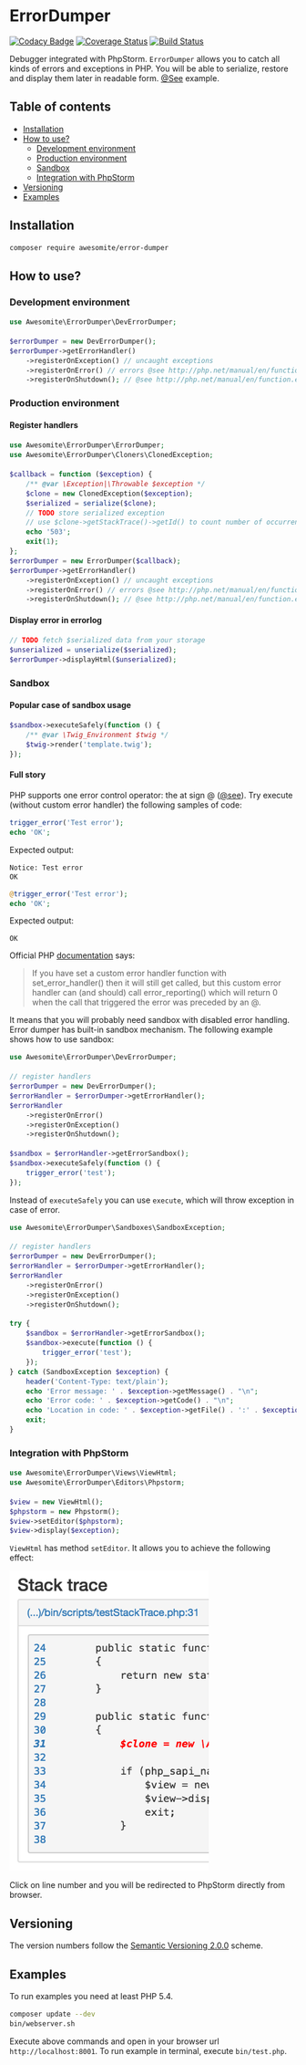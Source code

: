 # ErrorDumper

[![Codacy Badge](https://api.codacy.com/project/badge/Grade/b86e39c038464d70916e79fb39ea11cc)](https://www.codacy.com/app/awesomite/error-dumper?utm_source=github.com&amp;utm_medium=referral&amp;utm_content=awesomite/error-dumper&amp;utm_campaign=Badge_Grade)
[![Coverage Status](https://coveralls.io/repos/github/awesomite/error-dumper/badge.svg?branch=master)](https://coveralls.io/github/awesomite/error-dumper?branch=master)
[![Build Status](https://travis-ci.org/awesomite/error-dumper.svg?branch=master)](https://travis-ci.org/awesomite/error-dumper)

Debugger integrated with PhpStorm.
`ErrorDumper` allows you to catch all kinds of errors and exceptions in PHP.
You will be able to serialize, restore and display them later in readable form.
[@See](https://awesomite.github.io/error-dumper/examples/exception.html) example.

## Table of contents

* [Installation](#installation)
* [How to use?](#how-to-use)
  * [Development environment](#development-environment)
  * [Production environment](#production-environment)
  * [Sandbox](#sandbox)
  * [Integration with PhpStorm](#integration-with-phpstorm)
* [Versioning](#versioning)
* [Examples](#examples)

## Installation

```bash
composer require awesomite/error-dumper
```

## How to use?

### Development environment

```php
use Awesomite\ErrorDumper\DevErrorDumper;

$errorDumper = new DevErrorDumper();
$errorDumper->getErrorHandler()
    ->registerOnException() // uncaught exceptions
    ->registerOnError() // errors @see http://php.net/manual/en/function.trigger-error.php
    ->registerOnShutdown(); // @see http://php.net/manual/en/function.error-get-last.php
```

### Production environment

#### Register handlers

```php
use Awesomite\ErrorDumper\ErrorDumper;
use Awesomite\ErrorDumper\Cloners\ClonedException;

$callback = function ($exception) {
    /** @var \Exception|\Throwable $exception */
    $clone = new ClonedException($exception);
    $serialized = serialize($clone);
    // TODO store serialized exception
    // use $clone->getStackTrace()->getId() to count number of occurrences similar errors
    echo '503';
    exit(1);
};
$errorDumper = new ErrorDumper($callback);
$errorDumper->getErrorHandler()
    ->registerOnException() // uncaught exceptions
    ->registerOnError() // errors @see http://php.net/manual/en/function.trigger-error.php
    ->registerOnShutdown(); // @see http://php.net/manual/en/function.error-get-last.php
```

#### Display error in errorlog

```php
// TODO fetch $serialized data from your storage
$unserialized = unserialize($serialized);
$errorDumper->displayHtml($unserialized);
```

### Sandbox

#### Popular case of sandbox usage

```php
$sandbox->executeSafely(function () {
    /** @var \Twig_Environment $twig */
    $twig->render('template.twig');
});
```

#### Full story

PHP supports one error control operator: the at sign @ 
([@see](http://php.net/manual/en/language.operators.errorcontrol.php)).
Try execute (without custom error handler) the following samples of code:

```php
trigger_error('Test error');
echo 'OK';
```

Expected output:

```
Notice: Test error
OK
```

```php
@trigger_error('Test error');
echo 'OK';
```

Expected output:
```
OK
```

Official PHP [documentation](http://php.net/manual/en/language.operators.errorcontrol.php) says:

> If you have set a custom error handler function with set_error_handler() then it will still get called,
but this custom error handler can (and should) call error_reporting()
which will return 0 when the call that triggered the error was preceded by an @.

It means that you will probably need sandbox with disabled error handling.
Error dumper has built-in sandbox mechanism.
The following example shows how to use sandbox:

```php
use Awesomite\ErrorDumper\DevErrorDumper;

// register handlers
$errorDumper = new DevErrorDumper();
$errorHandler = $errorDumper->getErrorHandler();
$errorHandler
    ->registerOnError()
    ->registerOnException()
    ->registerOnShutdown();
    
$sandbox = $errorHandler->getErrorSandbox();
$sandbox->executeSafely(function () {
    trigger_error('test');
});
```

Instead of `executeSafely` you can use `execute`, which will throw exception in case of error.

```php
use Awesomite\ErrorDumper\Sandboxes\SandboxException;

// register handlers
$errorDumper = new DevErrorDumper();
$errorHandler = $errorDumper->getErrorHandler();
$errorHandler
    ->registerOnError()
    ->registerOnException()
    ->registerOnShutdown();

try {
    $sandbox = $errorHandler->getErrorSandbox();
    $sandbox->execute(function () {
        trigger_error('test');
    });
} catch (SandboxException $exception) {
    header('Content-Type: text/plain');
    echo 'Error message: ' . $exception->getMessage() . "\n";
    echo 'Error code: ' . $exception->getCode() . "\n";
    echo 'Location in code: ' . $exception->getFile() . ':' . $exception->getLine();
    exit;
}
```

### Integration with PhpStorm

```php
use Awesomite\ErrorDumper\Views\ViewHtml;
use Awesomite\ErrorDumper\Editors\Phpstorm;

$view = new ViewHtml();
$phpstorm = new Phpstorm();
$view->setEditor($phpstorm);
$view->display($exception);
```

`ViewHtml` has method `setEditor`. It allows you to achieve the following effect:

![Links in stack trace](resources/links.png)

Click on line number and you will be redirected to PhpStorm directly from browser.

## Versioning

The version numbers follow the [Semantic Versioning 2.0.0](http://semver.org/) scheme.

## Examples

To run examples you need at least PHP 5.4.

```bash
composer update --dev
bin/webserver.sh
```

Execute above commands and open in your browser url `http://localhost:8001`.
To run example in terminal, execute `bin/test.php`.